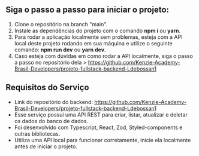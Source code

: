 ## Siga o passo a passo para iniciar o projeto:

1. Clone o repositório na branch "main".
2. Instale as dependências do projeto com o comando **npm i** ou **yarn**.
3. Para rodar a aplicação localmente sem problemas, esteja com a API local deste projeto rodando em sua máquina e utilize o seguinte comando: **npm run dev** ou **yarn dev**.
4. Caso esteja com dúvidas em como rodar a API localmente, siga o passo a passo no repositório dela > https://github.com/Kenzie-Academy-Brasil-Developers/projeto-fullstack-backend-Ldebossan1

## Requisitos do Serviço

- Link do repositório do backend: https://github.com/Kenzie-Academy-Brasil-Developers/projeto-fullstack-backend-Ldebossan1
- Esse serviço possui uma API REST para criar, listar, atualizar e deletar os dados do banco de dados.
- Foi desenvolvido com Typescript, React, Zod, Styled-components e outras bibliotecas.
- Utiliza uma API local para funcionar corretamente, inicie ela localmente antes de iniciar o projeto.
